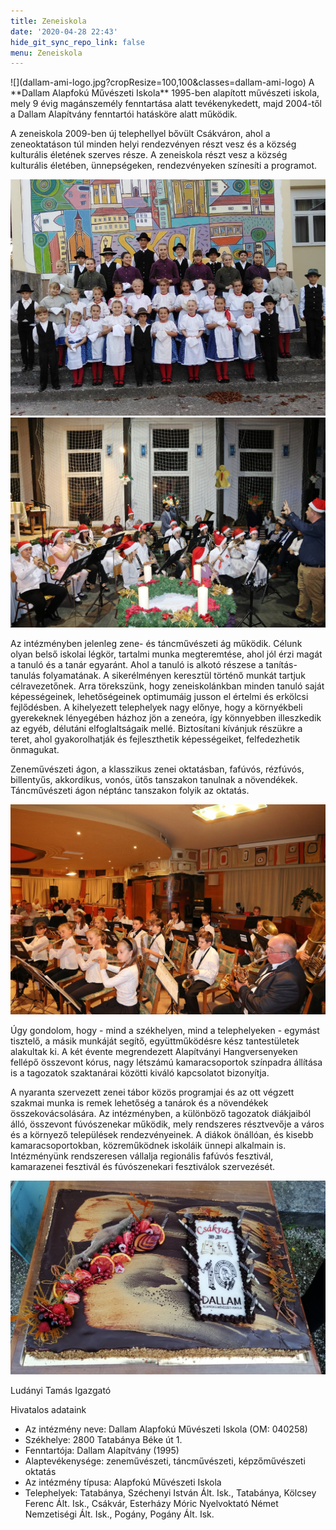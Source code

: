 ```yaml
---
title: Zeneiskola
date: '2020-04-28 22:43'
hide_git_sync_repo_link: false
menu: Zeneiskola
---
```


<div markdown="1" class="centered-text">
![](dallam-ami-logo.jpg?cropResize=100,100&classes=dallam-ami-logo)
A **Dallam Alapfokú Művészeti Iskola** 1995-ben alapított művészeti iskola, mely 9 évig magánszemély fenntartása alatt tevékenykedett, majd 2004-től a Dallam Alapítvány fenntartói hatásköre alatt működik.

A zeneiskola 2009-ben új telephellyel bővült Csákváron, ahol a zeneoktatáson túl minden helyi rendezvényen részt vesz és a község kulturális életének szerves része. A zeneiskola részt vesz a község kulturális életében, ünnepségeken, rendezvényeken színesíti a programot.

![](dallam4.jpg?cropResize=355,355) ![](dallam2.jpg?cropResize=400,400)

Az intézményben jelenleg zene- és táncművészeti ág működik. Célunk olyan belső iskolai légkör, tartalmi munka megteremtése, ahol jól érzi magát a tanuló és a tanár egyaránt. Ahol a tanuló is alkotó részese a tanítás-tanulás folyamatának. A sikerélményen keresztül történő munkát tartjuk célravezetőnek. Arra törekszünk, hogy zeneiskolánkban minden tanuló saját képességeinek, lehetőségeinek optimumáig jusson el értelmi és erkölcsi fejlődésben. A kihelyezett telephelyek nagy előnye, hogy a környékbeli gyerekeknek lényegében házhoz jön a zeneóra, így könnyebben illeszkedik az egyéb, délutáni elfoglaltságaik mellé. Biztosítani kívánjuk részükre a teret, ahol gyakorolhatják és fejleszthetik képességeiket, felfedezhetik önmagukat.

Zeneművészeti ágon, a klasszikus zenei oktatásban, fafúvós, rézfúvós, billentyűs, akkordikus, vonós, ütős tanszakon tanulnak a növendékek. Táncművészeti ágon néptánc tanszakon folyik az oktatás.

![](dallam1.jpg?cropResize=300,300)

Úgy gondolom, hogy - mind a székhelyen, mind a telephelyeken - egymást tisztelő, a másik munkáját segítő, együttműködésre kész tantestületek alakultak ki. A két évente megrendezett Alapítványi Hangversenyeken fellépő összevont kórus, nagy létszámú kamaracsoportok színpadra állítása is a tagozatok szaktanárai közötti kiváló kapcsolatot bizonyítja.

A nyaranta szervezett zenei tábor közös programjai és az ott végzett szakmai munka is remek lehetőség a tanárok és a növendékek összekovácsolására. Az intézményben, a különböző tagozatok diákjaiból álló, összevont fúvószenekar működik, mely rendszeres résztvevője a város és a környező települések rendezvényeinek. A diákok önállóan, és kisebb kamaracsoportokban, közreműködnek iskoláik ünnepi alkalmain is. Intézményünk rendszeresen vállalja regionális fafúvós fesztivál, kamarazenei fesztivál és fúvószenekari fesztiválok szervezését.

![](dallam3.jpg?cropResize=300,300)

Ludányi Tamás
Igazgató

Hivatalos adataink

* Az intézmény neve: Dallam Alapfokú Művészeti Iskola (OM: 040258)
* Székhelye: 2800 Tatabánya Béke út 1.
* Fenntartója: Dallam Alapítvány (1995)
* Alaptevékenysége: zeneművészeti, táncművészeti, képzőművészeti oktatás
* Az intézmény típusa: Alapfokú Művészeti Iskola
* Telephelyek: Tatabánya, Széchenyi István Ált. Isk., Tatabánya, Kölcsey Ferenc Ált. Isk., Csákvár, Esterházy Móric Nyelvoktató Német Nemzetiségi  Ált. Isk., Pogány, Pogány Ált. Isk.
</div>